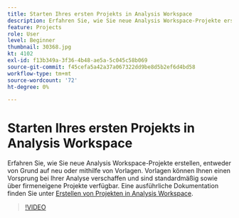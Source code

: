 ```yaml
---
title: Starten Ihres ersten Projekts in Analysis Workspace
description: Erfahren Sie, wie Sie neue Analysis Workspace-Projekte erstellen, entweder von Grund auf neu oder mithilfe von Vorlagen.
feature: Projects
role: User
level: Beginner
thumbnail: 30368.jpg
kt: 4102
exl-id: f13b349a-3f36-4b48-ae5a-5c045c58b069
source-git-commit: f45cefa5a42a37a067322dd9be8d5b2ef6d4bd58
workflow-type: tm+mt
source-wordcount: '72'
ht-degree: 0%

---
```


# Starten Ihres ersten Projekts in Analysis Workspace

Erfahren Sie, wie Sie neue Analysis Workspace-Projekte erstellen, entweder von Grund auf neu oder mithilfe von Vorlagen. Vorlagen können Ihnen einen Vorsprung bei Ihrer Analyse verschaffen und sind standardmäßig sowie über firmeneigene Projekte verfügbar. Eine ausführliche Dokumentation finden Sie unter [Erstellen von Projekten in Analysis Workspace](https://experienceleague.adobe.com/en/docs/analytics/analyze/analysis-workspace/build-workspace-project/create-projects).

>[!VIDEO](https://video.tv.adobe.com/v/30368/?quality=12&learn=on)
